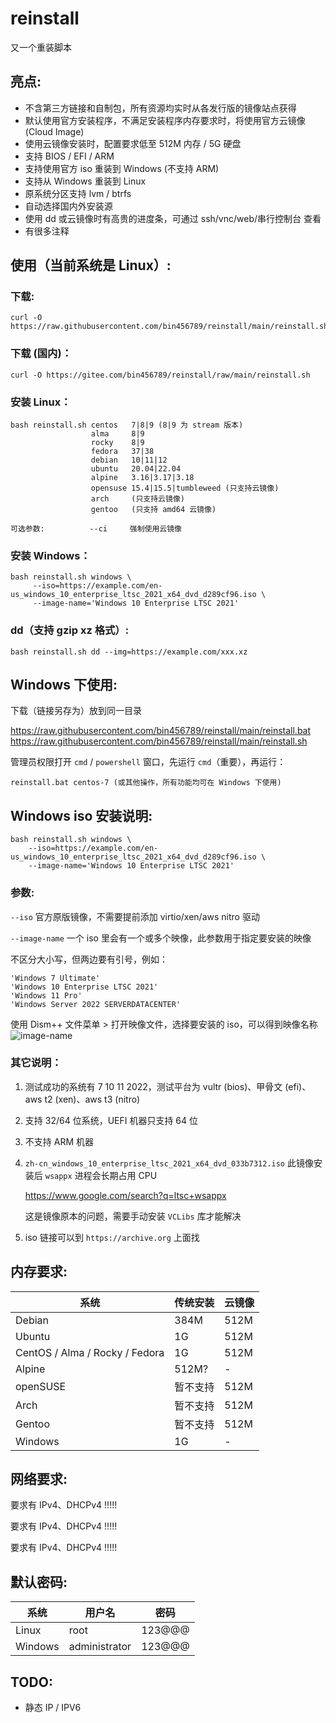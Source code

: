 # reinstall
又一个重装脚本

## 亮点:
- 不含第三方链接和自制包，所有资源均实时从各发行版的镜像站点获得
- 默认使用官方安装程序，不满足安装程序内存要求时，将使用官方云镜像 (Cloud Image)
- 使用云镜像安装时，配置要求低至 512M 内存 / 5G 硬盘
- 支持 BIOS / EFI / ARM
- 支持使用官方 iso 重装到 Windows (不支持 ARM)
- 支持从 Windows 重装到 Linux
- 原系统分区支持 lvm / btrfs
- 自动选择国内外安装源
- 使用 dd 或云镜像时有高贵的进度条，可通过 ssh/vnc/web/串行控制台 查看
- 有很多注释

## 使用（当前系统是 Linux）:

### 下载:
    curl -O https://raw.githubusercontent.com/bin456789/reinstall/main/reinstall.sh

### 下载 (国内)：
    curl -O https://gitee.com/bin456789/reinstall/raw/main/reinstall.sh

### 安装 Linux：
    bash reinstall.sh centos   7|8|9 (8|9 为 stream 版本)
                      alma     8|9
                      rocky    8|9
                      fedora   37|38
                      debian   10|11|12
                      ubuntu   20.04|22.04
                      alpine   3.16|3.17|3.18
                      opensuse 15.4|15.5|tumbleweed (只支持云镜像)
                      arch     (只支持云镜像)
                      gentoo   (只支持 amd64 云镜像)

    可选参数:          --ci     强制使用云镜像

### 安装 Windows：
    bash reinstall.sh windows \
         --iso=https://example.com/en-us_windows_10_enterprise_ltsc_2021_x64_dvd_d289cf96.iso \
         --image-name='Windows 10 Enterprise LTSC 2021'

### dd（支持 gzip xz 格式）:
    bash reinstall.sh dd --img=https://example.com/xxx.xz

## Windows 下使用:
下载（链接另存为）放到同一目录

https://raw.githubusercontent.com/bin456789/reinstall/main/reinstall.bat
https://raw.githubusercontent.com/bin456789/reinstall/main/reinstall.sh

管理员权限打开 `cmd` / `powershell` 窗口，先运行 `cmd`（重要），再运行：

    reinstall.bat centos-7 (或其他操作，所有功能均可在 Windows 下使用)

## Windows iso 安装说明:
    bash reinstall.sh windows \
        --iso=https://example.com/en-us_windows_10_enterprise_ltsc_2021_x64_dvd_d289cf96.iso \
        --image-name='Windows 10 Enterprise LTSC 2021'
### 参数:
`--iso` 官方原版镜像，不需要提前添加 virtio/xen/aws nitro 驱动

`--image-name` 一个 iso 里会有一个或多个映像，此参数用于指定要安装的映像

不区分大小写，但两边要有引号，例如：

    'Windows 7 Ultimate'
    'Windows 10 Enterprise LTSC 2021'
    'Windows 11 Pro'
    'Windows Server 2022 SERVERDATACENTER'

使用 Dism++ 文件菜单 > 打开映像文件，选择要安装的 iso，可以得到映像名称
![image-name](https://github.com/bin456789/reinstall/assets/7548515/5aae0a9b-61e2-4f66-bb98-d470a6beaac2)

### 其它说明：
1. 测试成功的系统有 7 10 11 2022，测试平台为 vultr (bios)、甲骨文 (efi)、aws t2 (xen)、aws t3 (nitro)
2. 支持 32/64 位系统，UEFI 机器只支持 64 位
3. 不支持 ARM 机器
4. `zh-cn_windows_10_enterprise_ltsc_2021_x64_dvd_033b7312.iso`
   此镜像安装后 `wsappx` 进程会长期占用 CPU

   https://www.google.com/search?q=ltsc+wsappx

   这是镜像原本的问题，需要手动安装 `VCLibs` 库才能解决
6. iso 链接可以到 `https://archive.org` 上面找

## 内存要求:
| 系统 | 传统安装 | 云镜像 |
| ---- | ---- |  ---- |
| Debian | 384M | 512M |
| Ubuntu | 1G | 512M |
| CentOS / Alma / Rocky / Fedora | 1G | 512M |
| Alpine | 512M? | - |
| openSUSE | 暂不支持 | 512M |
| Arch | 暂不支持 | 512M |
| Gentoo | 暂不支持 | 512M |
| Windows | 1G | - |

## 网络要求:
要求有 IPv4、DHCPv4 !!!!!

要求有 IPv4、DHCPv4 !!!!!

要求有 IPv4、DHCPv4 !!!!!

## 默认密码:
| 系统 | 用户名 | 密码 |
| ---- | ---- | ---- |
| Linux | root | 123@@@ |
| Windows| administrator | 123@@@ |

## TODO:
- 静态 IP / IPV6
